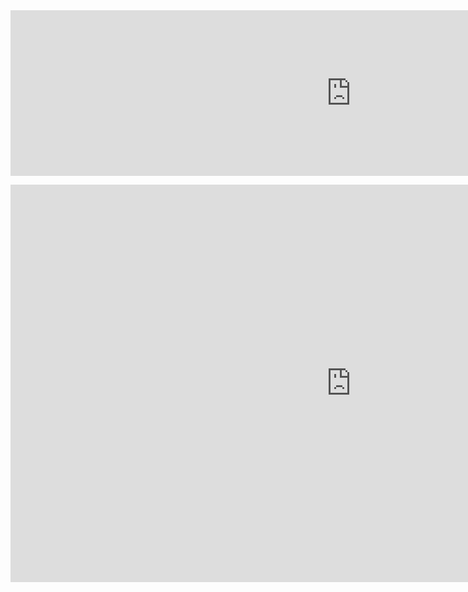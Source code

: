 <iframe src="https://h5p.org/h5p/embed/590899" width="1090" height="265" frameborder="0" allowfullscreen="allowfullscreen" allow="geolocation *; microphone *; camera *; midi *; encrypted-media *" title="Page with interactive element"></iframe><script src="https://h5p.org/sites/all/modules/h5p/library/js/h5p-resizer.js" charset="UTF-8"></script>
<p></p>
<iframe src="https://h5p.org/h5p/embed/1546515" width="1090" height="636" frameborder="0" allowfullscreen="allowfullscreen" allow="geolocation *; microphone *; camera *; midi *; encrypted-media *" title="Guess it"></iframe>
